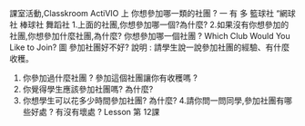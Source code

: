 課室活動,Classkroom ActiVIO
上 你想參加哪一類的社團 ?
一
有
     多
籃球社         “網球社               棒球社
舞蹈社
1.上面的社團,你想參加哪一個?為什麼?
2.如果沒有你想參加的社團,你想參加什麼社團,為什麼?
你想參加哪一個社團 ?
Which Club Would You Like to Join?
圖 參加社團好不好?
說明 : 請學生說一說參加社團的經驗、有什麼收穫。
1. 你參加過什麼社團 ? 參加這個社團讓你有收穫嗎 ?
2. 你覺得學生應該參加社團嗎? 為什麼?
3. 你想學生可以花多少時間參加社團? 為什麼?
4.請你問一問同學,參加社團有哪些好處 ? 有沒有壞處 ?
Lesson
第 12課

